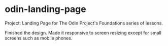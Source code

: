 # odin-landing-page
Project: Landing Page for The Odin Project's Foundations series of lessons.

Finished the design. Made it responsive to screen resizing except for small screens such as mobile phones.
